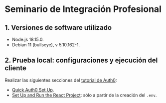 # Seminario de Integración Profesional

## 1. Versiones de software utilizado

+ Node.js 18.15.0.
+ Debian 11 (bullseye), v 5.10.162-1.

## 2. Prueba local: configuraciones y ejecución del cliente

Realizar las siguientes secciones del [tutorial de Auth0](https://developer.auth0.com/resources/code-samples/full-stack/hello-world/basic-access-control/spa/react-v17-javascript-with-react-router-5/spring-java):
+ [Quick Auth0 Set Up](https://developer.auth0.com/resources/code-samples/full-stack/hello-world/basic-access-control/spa/react-v17-javascript-with-react-router-5/spring-java#quick-auth-0-set-up).
+ [Set Up and Run the React Project](https://developer.auth0.com/resources/code-samples/full-stack/hello-world/basic-access-control/spa/react-v17-javascript-with-react-router-5/spring-java#set-up-and-run-the-react-project): sólo a partir de la creación del `.env`.
